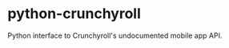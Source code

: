 python-crunchyroll
==================

Python interface to Crunchyroll's undocumented mobile app API.